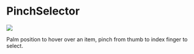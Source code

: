 PinchSelector
=====

<img src="https://leapmotion-leapdev-production.s3.amazonaws.com/uploads/library/thumbnail_image/unity-pinch.png">

Palm position to hover over an item, pinch from thumb to index finger to select.

